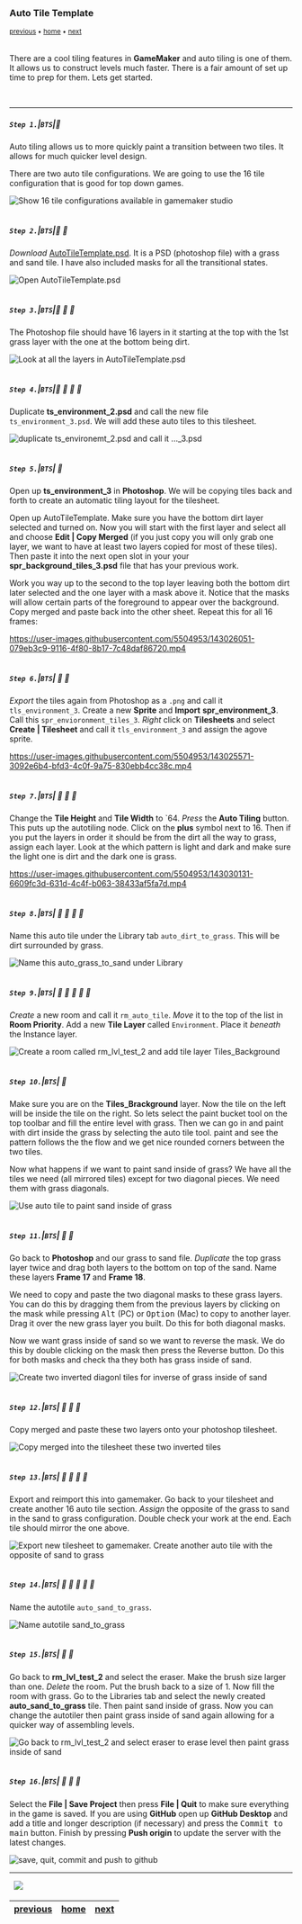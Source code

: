 <img src="https://via.placeholder.com/1000x4/45D7CA/45D7CA" alt="drawing" height="4px"/>

### Auto Tile Template

<sub>[previous](../first-tileset-ii/README.md#user-content-creating-your-first-tileset-ii) • [home](../README.md#user-content-gms2-background-tiles--sprites---table-of-contents) • [next](../tile-brushes/README.md#user-content-tile-brushes)</sub>

<img src="https://via.placeholder.com/1000x4/45D7CA/45D7CA" alt="drawing" height="4px"/>

There are a cool tiling features in **GameMaker** and auto tiling is one of them.  It allows us to construct levels much faster.  There is a fair amount of set up time to prep for them.  Lets get started.

<br>

---


##### `Step 1.`\|`BTS`|:small_blue_diamond:

Auto tiling allows us to more quickly paint a transition between two tiles.  It allows for much quicker level design.

There are two auto tile configurations.  We are going to use the 16 tile configuration that is good for top down games. 

![Show 16 tile configurations available in gamemaker studio](images/TileTemplates.jpg)

<img src="https://via.placeholder.com/500x2/45D7CA/45D7CA" alt="drawing" height="2px" alt = ""/>

##### `Step 2.`\|`BTS`|:small_blue_diamond: :small_blue_diamond: 

*Download* [AutoTileTemplate.psd](../Assets/Photoshop/AutoTileTemplate.psd). It is a PSD (photoshop file) with a grass and sand tile.  I have also included masks for all the transitional states. 

![Open AutoTileTemplate.psd](images/SprBackGroundTIlesPSD.png)

<img src="https://via.placeholder.com/500x2/45D7CA/45D7CA" alt="drawing" height="2px" alt = ""/>

##### `Step 3.`\|`BTS`|:small_blue_diamond: :small_blue_diamond: :small_blue_diamond:

The Photoshop file should have 16 layers in it starting at the top with the 1st grass layer with the one at the bottom being dirt.

![Look at all the layers in AutoTileTemplate.psd](images/SixteenLayerPhotoshopFile.png)

<img src="https://via.placeholder.com/500x2/45D7CA/45D7CA" alt="drawing" height="2px" alt = ""/>

##### `Step 4.`\|`BTS`|:small_blue_diamond: :small_blue_diamond: :small_blue_diamond: :small_blue_diamond:

Duplicate **ts_environment_2.psd** and call the new file `ts_environment_3.psd`. We will add these auto tiles to this tilesheet.

![duplicate ts_environemt_2.psd and call it ..._3.psd](images/dupeEnvrionemtn2.png)

<img src="https://via.placeholder.com/500x2/45D7CA/45D7CA" alt="drawing" height="2px" alt = ""/>

##### `Step 5.`\|`BTS`| :small_orange_diamond:

Open up **ts_environment_3** in **Photoshop**. We will be copying tiles back and forth to create an automatic tiling layout for the tilesheet.

Open up AutoTileTemplate. Make sure you have the bottom dirt layer selected and turned on.  Now you will start with the first layer and select all and choose **Edit | Copy Merged** (if you just copy you will only grab one layer, we want to have at least two layers copied for most of these tiles).  Then paste it into the next open slot in your your **spr_background_tiles_3.psd** file that has your previous work.  
	
Work you way up to the second to the top layer leaving both the bottom dirt later selected and the one layer with a mask above it. Notice that the masks will allow certain parts of the foreground to appear over the background. Copy merged and paste back into the other sheet.  Repeat this for all 16 frames:

https://user-images.githubusercontent.com/5504953/143026051-079eb3c9-9116-4f80-8b17-7c48daf86720.mp4

<img src="https://via.placeholder.com/500x2/45D7CA/45D7CA" alt="drawing" height="2px" alt = ""/>

##### `Step 6.`\|`BTS`| :small_orange_diamond: :small_blue_diamond:

*Export* the tiles again from Photoshop as a `.png` and call it `tls_environment_3`.  Create a new **Sprite** and **Import** **spr_environment_3**. Call this `spr_envioronment_tiles_3`.  *Right* click on **Tilesheets** and select **Create | Tilesheet** and call it `tls_environment_3` and assign the agove sprite. 

https://user-images.githubusercontent.com/5504953/143025571-3092e6b4-bfd3-4c0f-9a75-830ebb4cc38c.mp4

<img src="https://via.placeholder.com/500x2/45D7CA/45D7CA" alt="drawing" height="2px" alt = ""/>

##### `Step 7.`\|`BTS`| :small_orange_diamond: :small_blue_diamond: :small_blue_diamond:

Change the **Tile Height** and **Tile Width** to `64. *Press* the **Auto Tiling** button.  This puts up the autotiling node.  Click on the **plus** symbol next to 16.  Then if you put the layers in order it should be from the dirt all the way to grass, assign each layer. Look at the which pattern is light and dark and make sure the light one is dirt and the dark one is grass.

https://user-images.githubusercontent.com/5504953/143030131-6609fc3d-631d-4c4f-b063-38433af5fa7d.mp4

<img src="https://via.placeholder.com/500x2/45D7CA/45D7CA" alt="drawing" height="2px" alt = ""/>

##### `Step 8.`\|`BTS`| :small_orange_diamond: :small_blue_diamond: :small_blue_diamond: :small_blue_diamond:

Name this auto tile under the Library tab `auto_dirt_to_grass`. This will be dirt surrounded by grass.

![Name this auto_grass_to_sand under Library](images/GrassToSand.png)

<img src="https://via.placeholder.com/500x2/45D7CA/45D7CA" alt="drawing" height="2px" alt = ""/>

##### `Step 9.`\|`BTS`| :small_orange_diamond: :small_blue_diamond: :small_blue_diamond: :small_blue_diamond: :small_blue_diamond:

*Create* a new room and call it `rm_auto_tile`.  *Move* it to the top of the list in **Room Priority**. Add a new **Tile Layer** called `Environment`.  Place it *beneath* the Instance layer.

![Create a room called rm_lvl_test_2 and add tile layer Tiles_Background](images/SecondTestRoom.png)

<img src="https://via.placeholder.com/500x2/45D7CA/45D7CA" alt="drawing" height="2px" alt = ""/>

##### `Step 10.`\|`BTS`| :large_blue_diamond:

Make sure you are on the **Tiles_Brackground** layer.  Now the tile on the left will be inside the tile on the right.  So lets select the paint bucket tool on the top toolbar and fill the entire level with grass.  Then we can go in and paint with dirt inside the grass by selecting the auto tile tool. paint and see the pattern follows the the flow and we get nice rounded corners between the two tiles.




Now what happens if we want to paint sand inside of grass?  We have all the tiles we need (all mirrored tiles) except for two diagonal pieces. We need them with grass diagonals.

![Use auto tile to paint sand inside of grass](images/TwoSandDiagnoals.png)

<img src="https://via.placeholder.com/500x2/45D7CA/45D7CA" alt="drawing" height="2px" alt = ""/>

##### `Step 11.`\|`BTS`| :large_blue_diamond: :small_blue_diamond: 

Go back to **Photoshop** and our grass to sand file.  *Duplicate* the top grass layer twice and drag both layers to the bottom on top of the sand.  Name these layers **Frame 17** and **Frame 18**.  
	
We need to copy and paste the two diagonal masks to these grass layers.  You can do this by dragging them from the previous layers by clicking on the mask while pressing <kbd>Alt</kbd> (PC) or <kbd>Option</kbd> (Mac) to copy to another layer.  Drag it over the new grass layer you built. Do this for both diagonal masks.

Now we want grass inside of sand so we want to reverse the mask.  We do this by double clicking on the mask then press the Reverse button.  Do this for both masks and check tha they both has grass inside of sand.

![Create two inverted diagonl tiles for inverse of grass inside of sand](images/AddTwoReverseTilesInPS.gif)

<img src="https://via.placeholder.com/500x2/45D7CA/45D7CA" alt="drawing" height="2px" alt = ""/>


##### `Step 12.`\|`BTS`| :large_blue_diamond: :small_blue_diamond: :small_blue_diamond: 

Copy merged and paste these two layers onto your photoshop tilesheet.

![Copy merged into the tilesheet these two inverted tiles](images/AddTwoOppositeDiags.png)

<img src="https://via.placeholder.com/500x2/45D7CA/45D7CA" alt="drawing" height="2px" alt = ""/>

##### `Step 13.`\|`BTS`| :large_blue_diamond: :small_blue_diamond: :small_blue_diamond:  :small_blue_diamond: 

Export and reimport this into gamemaker.  Go back to your tilesheet and create another 16 auto tile section.  *Assign* the opposite of the grass to sand in the sand to grass configuration.  Double check your work at the end.  Each tile should mirror the one above.

![Export new tilesheet to gamemaker.  Create another auto tile with the opposite of sand to grass](images/MakeOppositeGrassSand.gif)

<img src="https://via.placeholder.com/500x2/45D7CA/45D7CA" alt="drawing" height="2px" alt = ""/>

##### `Step 14.`\|`BTS`| :large_blue_diamond: :small_blue_diamond: :small_blue_diamond: :small_blue_diamond:  :small_blue_diamond: 

Name the autotile `auto_sand_to_grass`.

![Name autotile sand_to_grass](images/AutoSandToGrass.png)

<img src="https://via.placeholder.com/500x2/45D7CA/45D7CA" alt="drawing" height="2px" alt = ""/>

##### `Step 15.`\|`BTS`| :large_blue_diamond: :small_orange_diamond: 

Go back to **rm_lvl_test_2** and select the eraser. Make the brush size larger than one.  *Delete* the room.  Put the brush back to a size of 1.  Now fill the room with grass.  Go to the Libraries tab and select the newly created **auto_sand_to_grass** tile.  Then paint sand inside of grass.  Now you can change the autotiler then paint grass inside of sand again allowing for a quicker way of assembling levels.

![Go back to rm_lvl_test_2 and select eraser to erase level then paint grass inside of sand](images/OppositePatternInRoom.gif)

<img src="https://via.placeholder.com/500x2/45D7CA/45D7CA" alt="drawing" height="2px" alt = ""/>

##### `Step 16.`\|`BTS`| :large_blue_diamond: :small_orange_diamond:   :small_blue_diamond: 

Select the **File | Save Project** then press **File | Quit** to make sure everything in the game is saved. If you are using **GitHub** open up **GitHub Desktop** and add a title and longer description (if necessary) and press the <kbd>Commit to main</kbd> button. Finish by pressing **Push origin** to update the server with the latest changes.

![save, quit, commit and push to github](images/GitHub.png)

___

<img src="https://via.placeholder.com/1000x4/dba81a/dba81a" alt="drawing" height="4px" alt = ""/>

<img src="https://via.placeholder.com/1000x100/45D7CA/000000/?text=Next Up - Tile Brushes">

<img src="https://via.placeholder.com/1000x4/dba81a/dba81a" alt="drawing" height="4px" alt = ""/>

| [previous](../first-tileset-ii/README.md#user-content-creating-your-first-tileset-ii)| [home](../README.md#user-content-gms2-background-tiles--sprites---table-of-contents) | [next](../tile-brushes/README.md#user-content-tile-brushes)|
|---|---|---|
